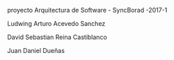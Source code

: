 
proyecto Arquitectura de Software - SyncBorad -2017-1



Ludwing Arturo Acevedo Sanchez

David Sebastian Reina Castiblanco

Juan Daniel Dueñas
